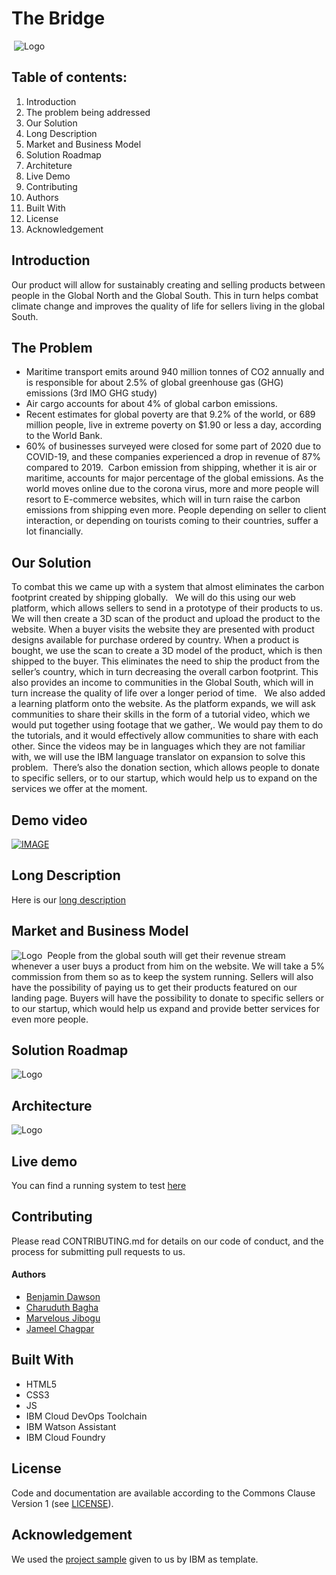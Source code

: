 # The Bridge
​
![Logo](https://i.postimg.cc/HLzkR4Hg/The-Bridge.png "The Bridge Logo")
​
## Table of contents:
1. Introduction
2. The problem being addressed
3. Our Solution
4. Long Description
5. Market and Business Model
6. Solution Roadmap
7. Architeture
8. Live Demo
9. Contributing
10. Authors
11. Built With
12. License
13. Acknowledgement
​
## Introduction
Our product will allow for sustainably creating and selling products between people in the Global North and the Global South. This in turn helps combat climate change and improves the quality of life for sellers living in the global South.
​
## The Problem
- Maritime transport emits around 940 million tonnes of CO2 annually and is responsible for about 2.5% of global greenhouse gas (GHG) emissions (3rd IMO GHG study)
- Air cargo accounts for about 4% of global carbon emissions. 
- Recent estimates for global poverty are that 9.2% of the world, or 689 million people, live in extreme poverty on $1.90 or less a day, according to the World Bank.
- 60% of businesses surveyed were closed for some part of 2020 due to COVID-19, and these companies experienced a drop in revenue of 87% compared to 2019.
​
Carbon emission from shipping, whether it is air or maritime, accounts for major percentage of the global emissions. As the world moves online due to the corona virus, more and more people will resort to E-commerce websites, which will in turn raise the carbon emissions from shipping even more. People depending on seller to client interaction, or depending on tourists coming to their countries, suffer a lot financially. 
​
## Our Solution
 To combat this we came up with a system that almost eliminates the carbon footprint created by shipping globally.
​
​
We will do this using our web platform, which allows sellers to send in a prototype of their products to us. We will then create a 3D scan of the product and upload the product to the website. When a buyer  visits the website they are presented with product designs available for purchase ordered by country. When a product is bought, we use the scan to create a 3D model of the product, which is then shipped to the buyer. This eliminates the need to ship the product from the seller’s country, which in turn decreasing the overall carbon footprint. This also provides an income to communities in the Global South, which will in turn increase the quality of life over a longer period of time.
​
​
We also added a learning platform onto the website. As the platform expands, we will ask communities to share their skills in the form of a tutorial video, which we would put together using footage that we gather,. We would pay them to do the tutorials, and it would effectively allow communities to share with each other. Since the videos may be in languages which they are not familiar with, we will use the IBM language translator on expansion to solve this problem.
​
There’s also the donation section, which allows people to donate to specific sellers, or to our startup, which would help us to expand on the services we offer at the moment.

## Demo video
[![IMAGE](https://i.postimg.cc/gc4zPw4K/The-Bridge-Play-Video-Thumbnail.png)](https://www.youtube.com/watch?v=BB6sqCJHy18)
​
## Long Description
Here is our [long description](https://docs.google.com/document/d/1hVdN7qtD8eDZFbDeAEbjScFkVSK6vge1zHtIaZfLjIo/edit?usp=sharing)
## Market and Business Model
![Logo](https://i.postimg.cc/nLGynpd8/Capture.png "Business Model")
​
People from the global south will get their revenue stream whenever a user buys a product from him on the website. We will take a 5% commission from them so as to keep the system running. Sellers will also have the possibility of paying us to get their products featured on our landing page. Buyers will have the possibility to donate to specific sellers or to our startup, which would help us expand and provide better services for even more people.
​
## Solution Roadmap
![Logo](https://i.postimg.cc/yYfX45hf/roadmap.png "Solution Roadmap")
​
## Architecture
![Logo](https://i.postimg.cc/k4mqJTNZ/architecture.png "Architecture")
​
## Live demo
You can find a running system to test [here](https://the-bridge.eu-gb.mybluemix.net)
​
## Contributing
Please read CONTRIBUTING.md for details on our code of conduct, and the process for submitting pull requests to us.
​
#### Authors
- [Benjamin Dawson](https://www.linkedin.com/in/ben-dawson-558463214/)
- [Charuduth Bagha](https://www.linkedin.com/in/bagha-charuduth-050262177/)
- [Marvelous Jibogu](https://www.linkedin.com/in/marvelous-jibogu-728711214/)
- [Jameel Chagpar](https://www.linkedin.com/in/jameel-chagpar-094996182/)
​
## Built With
- HTML5
- CSS3
- JS
- IBM Cloud DevOps Toolchain
- IBM Watson Assistant
- IBM Cloud Foundry
​
## License
Code and documentation are available according to the Commons Clause Version 1 (see [LICENSE](https://commonsclause.com/)).
​
## Acknowledgement
We used the [project sample](https://github.com/Call-for-Code/Project-Sample#contributing) given to us by IBM as template.